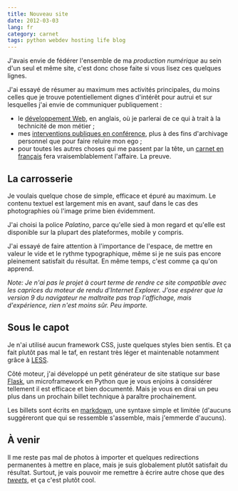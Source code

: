 ```yaml
---
title: Nouveau site
date: 2012-03-03
lang: fr
category: carnet
tags: python webdev hosting life blog
---
```


J'avais envie de fédérer l'ensemble de ma *production numérique* au sein d'un seul et même site, c'est donc chose faite si vous lisez ces quelques lignes.

J'ai essayé de résumer au maximum mes activités principales, du moins celles que je trouve potentiellement dignes d'intérêt pour autrui et sur lesquelles j'ai envie de communiquer publiquement&nbsp;:

* le [développement Web](/code), en anglais, où je parlerai de ce qui à trait à la technicité de mon métier&nbsp;;
* mes [interventions publiques en conférence](/talks), plus à des fins d'archivage personnel que pour faire reluire mon ego&nbsp;;
* pour toutes les autres choses qui me passent par la tête, un [carnet en français](/carnet) fera vraisemblablement l'affaire. La preuve.

## La carrosserie

Je voulais quelque chose de simple, efficace et épuré au maximum. Le contenu textuel est largement mis en avant, sauf dans le cas des photographies où l'image prime bien évidemment.

J'ai choisi la police *Palatino*, parce qu'elle sied à mon regard et qu'elle est disponible sur la plupart des plateformes, mobile y compris.

J'ai essayé de faire attention à l'importance de l'espace, de mettre en valeur le vide et le rythme typographique, même si je ne suis pas encore pleinement satisfait du résultat. En même temps, c'est comme ça qu'on apprend.

_Note: Je n'ai pas le projet à court terme de rendre ce site compatible avec les caprices du moteur de rendu d'Internet Explorer. J'ose espérer que la version 9 du navigateur ne maltraite pas trop l'affichage, mais d'expérience, rien n'est moins sûr. Peu importe._

## Sous le capot

Je n'ai utilisé aucun framework CSS, juste quelques styles bien sentis. Et ça fait plutôt pas mal le taf, en restant très léger et maintenable notamment grâce à [LESS](http://lesscss.org/).

Côté moteur, j'ai développé un petit générateur de site statique sur base [Flask](http://flask.pocoo.org/), un microframework en Python que je vous enjoins à considérer tellement il est efficace et bien documenté. Mais je vous en dirai un peu plus dans un prochain billet technique à paraître prochainement.

Les billets sont écrits en [markdown](http://daringfireball.net/projects/markdown), une syntaxe simple et limitée (d'aucuns suggéreront que qui se ressemble s'assemble, mais j'emmerde d'aucuns).

## À venir

Il me reste pas mal de photos à importer et quelques redirections permanentes à mettre en place, mais je suis globalement plutôt satisfait du résultat. Surtout, je vais pouvoir me remettre à écrire autre chose que des [*tweets*](https://twitter.com/n1k0), et ça c'est plutôt cool.
